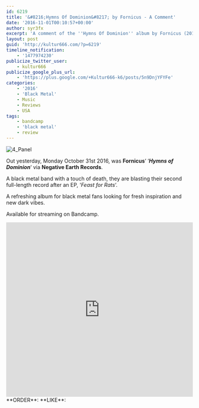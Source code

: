 ```yaml
---
id: 6219
title: '&#8216;Hymns Of Dominion&#8217; by Fornicus - A Comment'
date: '2016-11-01T00:10:57+00:00'
author: syr3fx
excerpt: 'A comment of the ''Hymns Of Dominion'' album by Fornicus (2016).'
layout: post
guid: 'http://kultur666.com/?p=6219'
timeline_notification:
    - '1477974230'
publicize_twitter_user:
    - kultur666
publicize_google_plus_url:
    - 'https://plus.google.com/+Kultur666-k6/posts/5n9DnjYFYFe'
categories:
    - '2016'
    - 'Black Metal'
    - Music
    - Reviews
    - USA
tags:
    - bandcamp
    - 'black metal'
    - review
---
```


![4_Panel](http://localhost:8080/wp-content/uploads/2016/10/cover6.jpg)

Out yesterday, Monday October 31st 2016, was **Fornicus**‘ ‘***Hymns of Dominion***‘ via **Negative Earth Records**.

A black metal band with a touch of death, they are blasting their second full-length record after an EP, ‘*Feast for Rats*‘.

A refreshing album for black metal fans looking for fresh inspiration and new dark vibes.

Available for streaming on Bandcamp.

<iframe style="border: 0; width: 100%; height: 472px;" src="https://bandcamp.com/EmbeddedPlayer/album=2660738481/size=large/bgcol=333333/linkcol=e99708/tracklist=false/transparent=true/" seamless></iframe>
**ORDER**: <https://fornicus.bandcamp.com/album/hymns-of-dominion>
**LIKE**: <https://www.facebook.com/fornicus666/>
